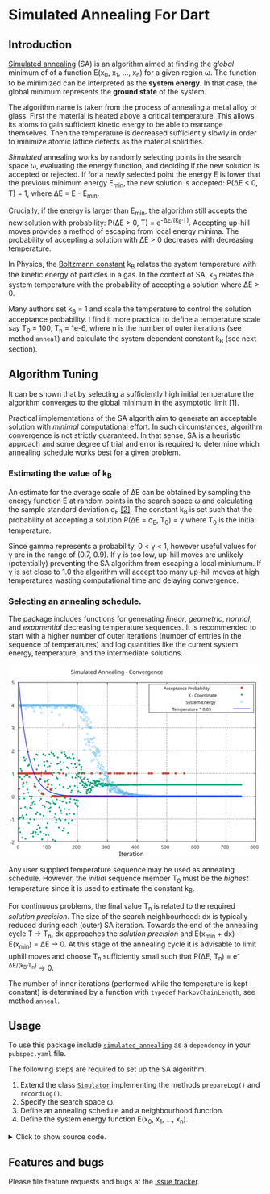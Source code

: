 # Simulated Annealing For Dart

## Introduction
[Simulated annealing][SA-Wiki] (SA) is an algorithm aimed at finding the *global* minimum of
of a function E(x<sub>0</sub>, x<sub>1</sub>, ..., x<sub>n</sub>) for a given region &omega;.
The function to be minimized can be interpreted as the
**system energy**. In that case, the global minimum represents
the **ground state** of the system.

The algorithm name is taken from the process of annealing a metal alloy or glass.
First the material is heated above a critical temperature. This allows its atoms to gain
sufficient kinetic energy to be able to rearrange themselves.
Then the temperature is decreased sufficiently slowly
in order to minimize atomic lattice defects as the material solidifies.

*Simulated* annealing works by randomly selecting points in the search space &omega;,
evaluating the energy function, and deciding if the new solution is accepted or rejected.
If for a newly selected point the energy E is lower that the previous minimum energy
E<sub>min</sub>, the new solution is accepted: P(&Delta;E < 0, T) = 1,
where &Delta;E = E - E<sub>min</sub>.

 Crucially, if the energy is larger than E<sub>min</sub>, the algorithm still accepts the
 new solution with probability: P(&Delta;E > 0, T) = e<sup>-&Delta;E/(k<sub>B</sub>&middot;T)</sup>.
 Accepting up-hill moves provides a method of escaping from local energy minima.
 The probability of accepting a solution with &Delta;E > 0 decreases with decreasing temperature.

In Physics, the [Boltzmann constant][Boltzmann] k<sub>B</sub> relates the system
temperature with the kinetic energy of particles in a gas. In the context of SA,
k<sub>B</sub> relates the system temperature with the probability of accepting a solution where &Delta;E > 0.

Many authors set k<sub>B</sub> = 1 and scale the temperature to control the
solution acceptance probability. I find it more practical to define a temperature
scale say T<sub>0</sub> = 100, T<sub>n</sub> = 1e-6, where n is the number of
outer iterations (see method `anneal`) and calculate the system dependent
constant k<sub>B</sub> (see next section).
<!-- Note: The initial temperature T<sub>0</sub> must be
the largest value in the sequence and T<sub>n</sub>
is a small value approaching zero. -->

## Algorithm Tuning
It can be shown that by selecting a sufficiently high initial
temperature  the algorithm converges to the global minimum in
the asymptotic limit [\[1\]][1].

Practical implementations of the SA algorith aim to generate
an acceptable solution with *minimal* computational effort. In such circumstances,
algorithm convergence is not
strictly guaranteed. In that sense, SA is a heuristic approach and some
degree of trial and error is required to determine which annealing schedule
works best for a given problem.

### Estimating the value of k<sub>B</sub>
An estimate for the average scale of &Delta;E can be obtained by sampling the energy function E
at random points in the search space &omega; and calculating the sample standard deviation &sigma;<sub>E</sub>
[\[2\]][2]. The constant k<sub>B</sub> is set such that the probability of accepting a solution
P(&Delta;E = &sigma;<sub>E</sub>, T<sub>0</sub>) = &gamma; where T<sub>0</sub> is the initial temperature.

Since gamma represents a probability, 0 < &gamma; < 1,  however useful values for &gamma;
are in the range of (0.7, 0.9). If &gamma; is too low, up-hill moves are unlikely (potentially) preventing the SA algorithm from
escaping a local miniumum. If &gamma; is set close to 1.0 the algorithm will accept too many up-hill
moves at high temperatures wasting computational time and delaying convergence.


### Selecting an annealing schedule.
The package includes functions for generating *linear*, *geometric*, *normal*, and *exponential*
decreasing temperature sequences.
It is recommended to start with a higher number of
outer iterations (number of entries in the sequence of temperatures) and log
quantities like the current system energy, temperature, and the intermediate solutions.

![Histogram](https://raw.githubusercontent.com/simphotonics/simulated_annealing/main/example/plots/convergence.svg?sanitize=true)


Any user supplied temperature sequence may be used as annealing schedule. However,
the *initial* sequence member T<sub>0</sub> must be the *highest* temperature since it is used
to estimate the constant k<sub>B</sub>.

For continuous problems, the
final value T<sub>n</sub> is related to the required *solution precision*.
The size of the search neighbourhood: dx is typically reduced during each (outer) SA iteration.
Towards the end of the annealing cycle T&nbsp;->&nbsp;T<sub>n</sub>,
dx approaches the *solution precision* and E(x<sub>min</sub> + dx) - E(x<sub>min</sub>) = &Delta;E -> 0.
At this stage of the annealing cycle it is advisable to limit uphill moves and choose T<sub>n</sub>
sufficiently small such that
P(&Delta;E, T<sub>n</sub>) = e<sup>-&Delta;E/(k<sub>B</sub>&middot;T<sub>n</sub>)</sup> -> 0.

The number of inner iterations (performed while the temperature is kept constant)
is determined by a function with `typedef` `MarkovChainLength`, see method `anneal`.


## Usage
To use this package include [`simulated_annealing`][simulated_annealing] as a `dependency` in your `pubspec.yaml` file.

The following steps are required to set up the SA algorithm.
1. Extend the class [`Simulator`][SimulatorClass] implementing the methods `prepareLog()` and  `recordLog()`.
2. Specify the search space &omega;.
3. Define an annealing schedule and a neighbourhood function.
4. Define the system energy function E(x<sub>0</sub>, x<sub>1</sub>, ..., x<sub>n</sub>).

<details><summary> Click to show source code.</summary>

```Dart
import 'dart:io';
import 'dart:math';

import 'package:simulated_annealing/simulated_annealing.dart';

class Sim extends Simulator {
  Sim(
    AnnealingSystem system,
    AnnealingSchedule schedule, {
    num gamma = 0.8,
    num? dE0,
    List<num>? xMin0,
  }) : super(
          system,
          schedule,
          gamma: gamma,
          dE0: dE0,
          xMin0: xMin0,
        );

  final rec = DataRecorder();

  @override
  void prepareLog() {
    rec.prepareVector('x', 3);
    rec.prepareScalar('Energy');
    rec.prepareScalar('P(dE)');
    rec.prepareScalar('Temperature');
    rec.prepareVector('dx', 3);
  }

  @override
  void recordLog() {
    rec.addVector('x', x);
    rec.addVector('dx', dx);
    rec.addScalar('Energy', eCurrent);
    rec.addScalar('P(dE)',
        (eCurrent - eMin) < 0 ? 1 : exp(-(eCurrent - eMin) / (kB * t)));
    rec.addScalar('Temperature', t);
  }
}

void main() async {
  // Defining a spherical search space.
  final radius = 2;
  final x = FixedInterval(-radius, radius);
  final y = ParametricInterval(
    () => -sqrt(pow(radius, 2) - pow(x.next(), 2)),
    () => sqrt(pow(radius, 2) - pow(x.next(), 2)),
  );
  final z = ParametricInterval(
    () => -sqrt(pow(radius, 2) - pow(y.next(), 2) - pow(x.next(), 2)),
    () => sqrt(pow(radius, 2) - pow(y.next(), 2) - pow(x.next(), 2)),
  );
  final space = SearchRegion([x, y, z]);

  // Defining an annealing schedule.
  final schedule = AnnealingSchedule(
    exponentialSequence(100, 1e-8, n: 750),
    space.size,
    [1e-6, 1e-6, 1e-6],
  );

  // Defining an energy function.
  // The energy function has a local minimum at xLocalMin
  // and a global minimum at xGlobalMin.
  final xGlobalMin = [0.5, 0.7, 0.8];
  final xLocalMin = [-1.0, -1.0, -0.5];
  num energy(List<num> x) {
    return 4.0 -
        4.0 * exp(-4 * xGlobalMin.distance(x)) -
        2.0 * exp(-6 * xLocalMin.distance(x));
  }

  // ignore: unused_element
  int markov(num temperature) {
     return 1;
    //return min(1 + 1~/(100*temperature),25);
  }

  // Construct a simulator instance.
  final simulator = Sim(
    AnnealingSystem(
      energy,
      space,
    ),
    schedule,
    gamma: 0.8,
    xMin0: xLocalMin,
  );

  print(simulator);

  final sample = simulator.system.x;
  for (var i = 0; i < simulator.system.sampleSize; i++) {
    sample[i].add(simulator.system.e[i]);
  }

  final xSol = simulator.anneal(markov);
  await File('../sample_data/log.dat').writeAsString(simulator.rec.export());
  await File('../sample_data/energy_sample.dat')
      .writeAsString(sample.export(label: 'x y z energy'));

  print(xSol);
}


```
</details>



## Features and bugs

Please file feature requests and bugs at the [issue tracker][tracker].

[tracker]: http://github.com/simphotonics/simulated_annealing/issues

[Boltzmann]: https://en.wikipedia.org/wiki/Boltzmann_constant

[1]: https://doi.org/10.1007/978-1-4419-1665-5_1

[2]: https://cdn.intechopen.com/pdfs/4631/InTech-Practical_considerations_for_simulated_annealing_implementation.pdf


[simulated_annealing]: https://pub.dev/packages/simulated_annealing

[SimulatorClass]: https://pub.dev/

[SA-Wiki]: https://en.wikipedia.org/wiki/Simulated_annealing
